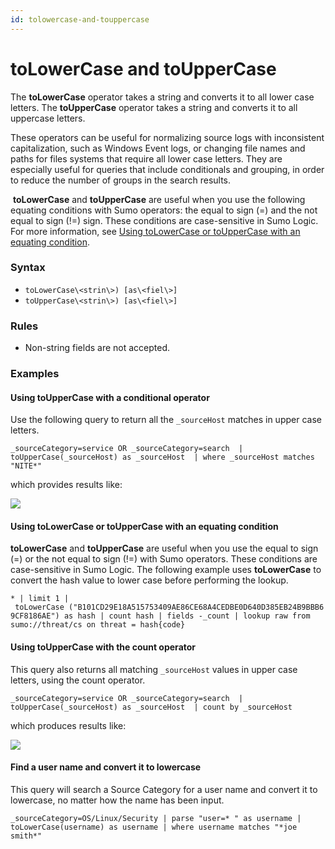```yaml
---
id: tolowercase-and-touppercase
---
```


# toLowerCase and toUpperCase

The **toLowerCase** operator takes a string and converts it to all lower
case letters. The **toUpperCase** operator takes a string and converts
it to all uppercase letters.

These operators can be useful for normalizing source logs with
inconsistent capitalization, such as Windows Event logs, or changing
file names and paths for files systems that require all lower case
letters. They are especially useful for queries that include
conditionals and grouping, in order to reduce the number of groups in
the search results.

 **toLowerCase** and **toUpperCase** are useful when you use the
following equating conditions with Sumo operators: the equal to sign (=)
and the not equal to sign (!=) sign. These conditions are case-sensitive
in Sumo Logic. For more information, see [Using toLowerCase or
toUpperCase with an equating
condition](./toLowerCase-and-toUpperCase.md "toLowerCase and toUpperCase").

### Syntax

* `toLowerCase\<strin\>) [as\<fiel\>]`
* `toUpperCase\<strin\>) [as\<fiel\>]`

### Rules

* Non-string fields are not accepted.

### Examples

#### Using toUpperCase with a conditional operator

Use the following query to return all the `_sourceHost` matches in upper
case letters.

`_sourceCategory=service OR _sourceCategory=search  | toUpperCase(_sourceHost) as _sourceHost  | where _sourceHost matches "NITE*"`

which provides results like:

![](../../static/img/search-query-language/search-operators/toLowerCase-and-toUpperCase/../../../../Assets/Media_Repository/toUpperCase.png)

#### Using toLowerCase or toUpperCase with an equating condition

**toLowerCase** and **toUpperCase** are useful when you use the equal to
sign (=) or the not equal to sign (!=) with Sumo operators. These
conditions are case-sensitive in Sumo Logic. The following example
uses **toLowerCase** to convert the hash value to lower case before
performing the lookup. 

`* | limit 1 | toLowerCase ("B101CD29E18A515753409AE86CE68A4CEDBE0D640D385EB24B9BBB69CF8186AE") as hash | count hash | fields -_count | lookup raw from sumo://threat/cs on threat = hash{code}`

#### Using toUpperCase with the count operator

This query also returns all matching `_sourceHost` values in upper case
letters, using the count operator.

`_sourceCategory=service OR _sourceCategory=search  | toUpperCase(_sourceHost) as _sourceHost  | count by _sourceHost`

which produces results like:

![](../../static/img/search-query-language/search-operators/toLowerCase-and-toUpperCase/../../../../Assets/Media_Repository/toUpperCase_count.png)

#### Find a user name and convert it to lowercase

This query will search a Source Category for a user name and convert it
to lowercase, no matter how the name has been input.

`_sourceCategory=OS/Linux/Security | parse "user=* " as username | toLowerCase(username) as username | where username matches "*joe smith*"`
